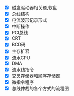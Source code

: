 - [x] 磁盘驱动器相关题,软盘
- [x] 总线结构
- [x] 电流波形记录形式
- [x] 中断操作
- [x] PCI总线
- [x] CRT
- [x] BCD码
- [x] 主存扩容
- [x] 流水CPU
- [x] DMA
- [x] 流水线指令
- [x] 交叉存储器和顺序存储器
- [x] 微指令程序
- [x] 总线仲裁的各个方式的流程图